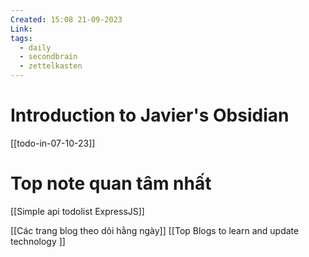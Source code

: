 ```yaml
---
Created: 15:08 21-09-2023
Link: 
tags:
  - daily
  - secondbrain
  - zettelkasten
---
```



# Introduction to Javier's Obsidian
[[todo-in-07-10-23]]

# Top note quan tâm nhất
[[Simple api todolist ExpressJS]]

[[Các trang blog theo dõi hằng ngày]]
[[Top Blogs to learn and update technology ]]

